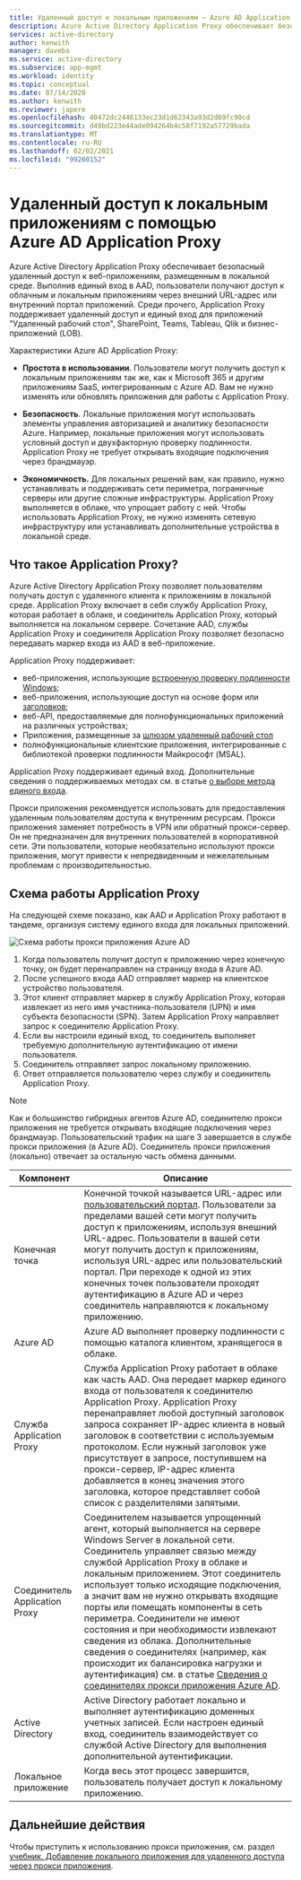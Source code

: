 ```yaml
---
title: Удаленный доступ к локальным приложениям — Azure AD Application Proxy
description: Azure Active Directory Application Proxy обеспечивает безопасный удаленный доступ к веб-приложениям, размещенным в локальной среде. Выполнив единый вход в AAD, пользователи получают доступ к облачным и локальным приложениям через внешний URL-адрес или внутренний портал приложений. Среди прочего, Application Proxy поддерживает удаленный доступ и единый вход для приложений "Удаленный рабочий стол", SharePoint, Teams, Tableau, Qlik и бизнес-приложений (LOB).
services: active-directory
author: kenwith
manager: daveba
ms.service: active-directory
ms.subservice: app-mgmt
ms.workload: identity
ms.topic: conceptual
ms.date: 07/14/2020
ms.author: kenwith
ms.reviewer: japere
ms.openlocfilehash: 40472dc2446133ec23d1d62343a93d2d69fc90cd
ms.sourcegitcommit: d49bd223e44ade094264b4c58f7192a57729bada
ms.translationtype: MT
ms.contentlocale: ru-RU
ms.lasthandoff: 02/02/2021
ms.locfileid: "99260152"
---
```

# <a name="remote-access-to-on-premises-applications-through-azure-ad-application-proxy"></a>Удаленный доступ к локальным приложениям с помощью Azure AD Application Proxy

Azure Active Directory Application Proxy обеспечивает безопасный удаленный доступ к веб-приложениям, размещенным в локальной среде. Выполнив единый вход в AAD, пользователи получают доступ к облачным и локальным приложениям через внешний URL-адрес или внутренний портал приложений. Среди прочего, Application Proxy поддерживает удаленный доступ и единый вход для приложений "Удаленный рабочий стол", SharePoint, Teams, Tableau, Qlik и бизнес-приложений (LOB).

Характеристики Azure AD Application Proxy:

- **Простота в использовании**. Пользователи могут получить доступ к локальным приложениям так же, как к Microsoft 365 и другим приложениям SaaS, интегрированным с Azure AD. Вам не нужно изменять или обновлять приложения для работы с Application Proxy.

- **Безопасность**. Локальные приложения могут использовать элементы управления авторизацией и аналитику безопасности Azure. Например, локальные приложения могут использовать условный доступ и двухфакторную проверку подлинности. Application Proxy не требует открывать входящие подключения через брандмауэр.

- **Экономичность.** Для локальных решений вам, как правило, нужно устанавливать и поддерживать сети периметра, пограничные серверы или другие сложные инфраструктуры. Application Proxy выполняется в облаке, что упрощает работу с ней. Чтобы использовать Application Proxy, не нужно изменять сетевую инфраструктуру или устанавливать дополнительные устройства в локальной среде.

## <a name="what-is-application-proxy"></a>Что такое Application Proxy?
Azure Active Directory Application Proxy позволяет пользователям получать доступ с удаленного клиента к приложениям в локальной среде. Application Proxy включает в себя службу Application Proxy, которая работает в облаке, и соединитель Application Proxy, который выполняется на локальном сервере. Сочетание AAD, службы Application Proxy и соединителя Application Proxy позволяет безопасно передавать маркер входа из AAD в веб-приложение.

Application Proxy поддерживает:

* веб-приложения, использующие [встроенную проверку подлинности Windows](application-proxy-configure-single-sign-on-with-kcd.md);
* веб-приложения, использующие доступ на основе форм или [заголовков](./application-proxy-configure-single-sign-on-with-headers.md);
* веб-API, предоставляемые для полнофункциональных приложений на различных устройствах;
* Приложения, размещенные за [шлюзом удаленный рабочий стол](application-proxy-integrate-with-remote-desktop-services.md)
* полнофункциональные клиентские приложения, интегрированные с библиотекой проверки подлинности Майкрософт (MSAL).

Application Proxy поддерживает единый вход. Дополнительные сведения о поддерживаемых методах см. в статье [о выборе метода единого входа](sso-options.md#choosing-a-single-sign-on-method).

Прокси приложения рекомендуется использовать для предоставления удаленным пользователям доступа к внутренним ресурсам. Прокси приложения заменяет потребность в VPN или обратный прокси-сервер. Он не предназначен для внутренних пользователей в корпоративной сети.  Эти пользователи, которые необязательно используют прокси приложения, могут привести к непредвиденным и нежелательным проблемам с производительностью.

## <a name="how-application-proxy-works"></a>Схема работы Application Proxy

На следующей схеме показано, как AAD и Application Proxy работают в тандеме, организуя систему единого входа для локальных приложений.

![Схема работы прокси приложения Azure AD](./media/application-proxy/azureappproxxy.png)

1. Когда пользователь получит доступ к приложению через конечную точку, он будет перенаправлен на страницу входа в Azure AD.
2. После успешного входа AAD отправляет маркер на клиентское устройство пользователя.
3. Этот клиент отправляет маркер в службу Application Proxy, которая извлекает из него имя участника-пользователя (UPN) и имя субъекта безопасности (SPN). Затем Application Proxy направляет запрос к соединителю Application Proxy.
4. Если вы настроили единый вход, то соединитель выполняет требуемую дополнительную аутентификацию от имени пользователя.
5. Соединитель отправляет запрос локальному приложению.
6. Ответ отправляется пользователю через службу и соединитель Application Proxy.

> [!NOTE]
> Как и большинство гибридных агентов Azure AD, соединителю прокси приложения не требуется открывать входящие подключения через брандмауэр. Пользовательский трафик на шаге 3 завершается в службе прокси приложения (в Azure AD). Соединитель прокси приложения (локально) отвечает за остальную часть обмена данными.
>


| Компонент | Описание |
| --------- | ----------- |
| Конечная точка  | Конечной точкой называется URL-адрес или [пользовательский портал](end-user-experiences.md). Пользователи за пределами вашей сети могут получить доступ к приложениям, используя внешний URL-адрес. Пользователи в вашей сети могут получить доступ к приложениям, используя URL-адрес или пользовательский портал. При переходе к одной из этих конечных точек пользователи проходят аутентификацию в Azure AD и через соединитель направляются к локальному приложению.|
| Azure AD | Azure AD выполняет проверку подлинности с помощью каталога клиентом, хранящегося в облаке. |
| Служба Application Proxy | Служба Application Proxy работает в облаке как часть AAD. Она передает маркер единого входа от пользователя к соединителю Application Proxy. Application Proxy перенаправляет любой доступный заголовок запроса сохраняет IP-адрес клиента в новый заголовок в соответствии с используемым протоколом. Если нужный заголовок уже присутствует в запросе, поступившем на прокси-сервер, IP-адрес клиента добавляется в конец значения этого заголовка, которое представляет собой список с разделителями запятыми.|
| Соединитель Application Proxy | Соединителем называется упрощенный агент, который выполняется на сервере Windows Server в локальной сети. Соединитель управляет связью между службой Application Proxy в облаке и локальным приложением. Этот соединитель использует только исходящие подключения, а значит вам не нужно открывать входящие порты или помещать компоненты в сеть периметра. Соединители не имеют состояния и при необходимости извлекают сведения из облака. Дополнительные сведения о соединителях (например, как происходит их балансировка нагрузки и аутентификация) см. в статье [Сведения о соединителях прокси приложения Azure AD](application-proxy-connectors.md).|
| Active Directory | Active Directory работает локально и выполняет аутентификацию доменных учетных записей. Если настроен единый вход, соединитель взаимодействует со службой Active Directory для выполнения дополнительной аутентификации.
| Локальное приложение | Когда весь этот процесс завершится, пользователь получает доступ к локальному приложению.

## <a name="next-steps"></a>Дальнейшие действия
Чтобы приступить к использованию прокси приложения, см. раздел [учебник. Добавление локального приложения для удаленного доступа через прокси приложения](application-proxy-add-on-premises-application.md).
